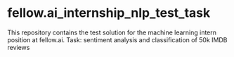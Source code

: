 # fellow.ai_internship_nlp_test_task
 This repository contains the test solution for the machine learning intern position at fellow.ai. Task: sentiment analysis and classification of 50k IMDB reviews
